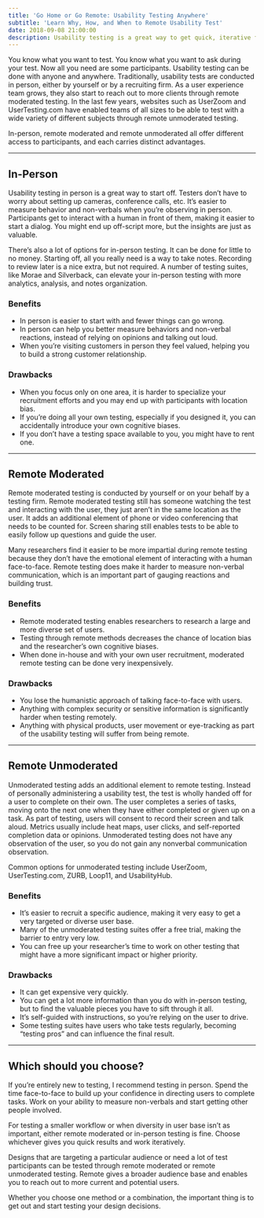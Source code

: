 ```yaml
---
title: 'Go Home or Go Remote: Usability Testing Anywhere'
subtitle: 'Learn Why, How, and When to Remote Usability Test'
date: 2018-09-08 21:00:00
description: Usability testing is a great way to get quick, iterative feedback and you don’t have to be a “UX Designer” to do it. All you need is something to test and an interest in improving your product for your customers.
---
```


You know what you want to test. You know what you want to ask during your test. Now all you need are some participants. Usability testing can be done with anyone and anywhere. Traditionally, usability tests are conducted in person, either by yourself or by a recruiting firm. As a user experience team grows, they also start to reach out to more clients through remote moderated testing. In the last few years, websites such as UserZoom and UserTesting.com have enabled teams of all sizes to be able to test with a wide variety of different subjects through remote unmoderated testing.

In-person, remote moderated and remote unmoderated all offer different access to participants, and each carries distinct advantages.

---

## In-Person

Usability testing in person is a great way to start off. Testers don’t have to worry about setting up cameras, conference calls, etc. It’s easier to measure behavior and non-verbals when you’re observing in person. Participants get to interact with a human in front of them, making it easier to start a dialog. You might end up off-script more, but the insights are just as valuable.

There’s also a lot of options for in-person testing. It can be done for little to no money. Starting off, all you really need is a way to take notes. Recording to review later is a nice extra, but not required. A number of testing suites, like Morae and Silverback, can elevate your in-person testing with more analytics, analysis, and notes organization.

### Benefits

* In person is easier to start with and fewer things can go wrong.
* In person can help you better measure behaviors and non-verbal reactions, instead of relying on opinions and talking out loud.
* When you’re visiting customers in person they feel valued, helping you to build a strong customer relationship.

### Drawbacks

* When you focus only on one area, it is harder to specialize your recruitment efforts and you may end up with participants with location bias.
* If you’re doing all your own testing, especially if you designed it, you can accidentally introduce your own cognitive biases.
* If you don’t have a testing space available to you, you might have to rent one.


---

## Remote Moderated

Remote moderated testing is conducted by yourself or on your behalf by a testing firm. Remote moderated testing still has someone watching the test and interacting with the user, they just aren’t in the same location as the user. It adds an additional element of phone or video conferencing that needs to be counted for. Screen sharing still enables tests to be able to easily follow up questions and guide the user.

Many researchers find it easier to be more impartial during remote testing because they don’t have the emotional element of interacting with a human face-to-face. Remote testing does make it harder to measure non-verbal communication, which is an important part of gauging reactions and building trust.

### Benefits

* Remote moderated testing enables researchers to research a large and more diverse set of users.
* Testing through remote methods decreases the chance of location bias and the researcher’s own cognitive biases.
* When done in-house and with your own user recruitment, moderated remote testing can be done very inexpensively.

### Drawbacks

* You lose the humanistic approach of talking face-to-face with users.
* Anything with complex security or sensitive information is significantly harder when testing remotely.
* Anything with physical products, user movement or eye-tracking as part of the usability testing will suffer from being remote.

---

## Remote Unmoderated

Unmoderated testing adds an additional element to remote testing. Instead of personally administering a usability test, the test is wholly handed off for a user to complete on their own. The user completes a series of tasks, moving onto the next one when they have either completed or given up on a task. As part of testing, users will consent to record their screen and talk aloud. Metrics usually include heat maps, user clicks, and self-reported completion data or opinions. Unmoderated testing does not have any observation of the user, so you do not gain any nonverbal communication observation.

Common options for unmoderated testing include UserZoom, UserTesting.com, ZURB, Loop11, and UsabilityHub.

### Benefits

* It’s easier to recruit a specific audience, making it very easy to get a very targeted or diverse user base.
* Many of the unmoderated testing suites offer a free trial, making the barrier to entry very low.
* You can free up your researcher’s time to work on other testing that might have a more significant impact or higher priority.

### Drawbacks

* It can get expensive very quickly.
* You can get a lot more information than you do with in-person testing, but to find the valuable pieces you have to sift through it all.
* It’s self-guided with instructions, so you’re relying on the user to drive.
* Some testing suites have users who take tests regularly, becoming “testing pros” and can influence the final result.

---

## Which should you choose?

If you’re entirely new to testing, I recommend testing in person. Spend the time face-to-face to build up your confidence in directing users to complete tasks. Work on your ability to measure non-verbals and start getting other people involved.

For testing a smaller workflow or when diversity in user base isn’t as important, either remote moderated or in-person testing is fine. Choose whichever gives you quick results and work iteratively.

Designs that are targeting a particular audience or need a lot of test participants can be tested through remote moderated or remote unmoderated testing. Remote gives a broader audience base and enables you to reach out to more current and potential users.

Whether you choose one method or a combination, the important thing is to get out and start testing your design decisions.
